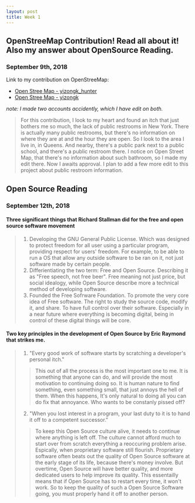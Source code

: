 ```yaml
---
layout: post
title: Week 1
---
```



## OpenStreeMap Contribution! Read all about it! Also my answer about OpenSource Reading.
### September 9th, 2018

Link to my contribution on OpenStreeMap: 
- [Open Stree Map - yizongk_hunter](https://www.openstreetmap.org/user/yizongk_hunter/history)
- [Open Stree Map - yizongk](https://www.openstreetmap.org/user/yizongk/history)

*note: I made two accounts accidently, which I have edit on both.*

> For this contribution, I look to my heart and found an itch that just bothers me so much, the lack of public restrooms in New York. There is actually many public restrooms, but there's no information on where they are at and the hour they are open. So I look to the area I live in, in Queens. And nearby, there's a public park next to a public school, and there's a public restroom there. I notice on Open Street Map, that there's no information about such bathroom, so I made my edit there. Now I awaits approval. I plan to add a few more edit to this project about public restroom information.

## Open Source Reading
### September 12th, 2018

#### Three significant things that Richard Stallman did for the free and open source software movement

> 1. Developing the GNU General Public License. Which was designed to protect freedom for all user using a particular program, providing respect for users' freedom. For example, to be able to run a OS that allow any outside software to be ran on it, not just software made by certain people.
> 2. Differientiating the two term: Free and Open Source. Describing it as "Free speech, not free beer". Free meaning not just price, but social idealogy, while Open Source describe more a technical method of developing software.
> 3. Founded the Free Sofrware Foundation. To promote the very core idea of Free software. The right to study the source code, modify it, and share. To have full control over their software. Especially in a near future where everything is becoming digital, being in control of these digital things will be core.

#### Two key principles in the development of Open Source by Eric Raymond that strikes me.

> 1. "Every good work of software starts by scratching a developer's personal itch." 
>> This out of all the process is the most important one to me. It is something that anyone can do, and will provide the most motivation to continuing doing so. It is human nature to find something, even something small, that just annoys the hell of them. When this happens, It's only natural to doing all you can do fix that annoyance. Who wants to be constanly pissed off? 
> 2. "When you lost interest in a program, your last duty to it is to hand it off to a competent successor."
>> To keep this Open Source culture alive, it needs to continue where anything is left off. The culture cannot afford much to start over from scratch everything a reoccuring problem arise. Espically, when proprietary software still flourish. Proprietary software often beats out the quality of Open Source software at the early stage of its life, because there's money involve. But overtime, Open Source will have better quality, and more dedicated users to help improve its quality. This essentailly means that if Open Source has to restart every time, it won't work. So to keep the quality of such a Open Source Software going, you must properly hand it off to another person.